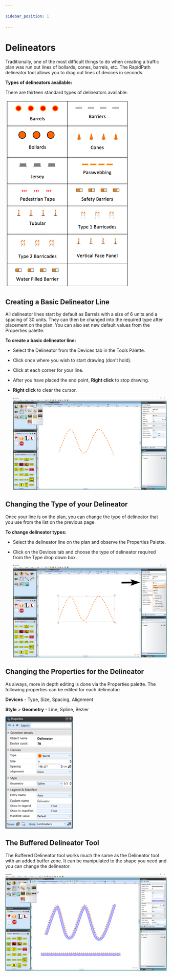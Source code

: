 ```yaml
---

sidebar_position: 1

---
```

# Delineators

Traditionally, one of the most difficult things to do when creating a traffic plan was run out lines of bollards, cones, barrels, etc. The RapidPath delineator tool allows you to drag out lines of devices in seconds.

**Types of delineators available:**

There are thirteen standard types of delineators available:

![Types_of_Delineators](./assets/Types_of_Delineators.png)

## Creating a Basic Delineator Line

All delineator lines start by default as Barrels with a size of 6 units and a spacing of 30 units. They can then be changed into the required type after placement on the plan. You can also set new default values from the Properties palette.

**To create a basic delineator line:**

- Select the Delineator from the Devices tab in the Tools Palette.
- Click once where you wish to start drawing (don't hold).
- Click at each corner for your line.
- After you have placed the end point, **Right click** to stop drawing.
- **Right click** to clear the cursor.

    ![Delineator_Line](./assets/Delineator_Line.png)

## Changing the Type of your Delineator

Once your line is on the plan, you can change the type of delineator that you use from the list on the previous page.

**To change delineator types:**

- Select the delineator line on the plan and observe the Properties Palette.
- Click on the Devices tab and choose the type of delineator required from the Type drop down box.

    ![Changing_Delineator_Type](./assets/Changing_Delineator_Type.png)

## Changing the Properties for the Delineator

As always, more in depth editing is done via the Properties palette. The following properties can be edited for each delineator:

**Devices** - Type, Size, Spacing, Alignment

**Style** > **Geometry** - Line, Spline, Bezier

![Delineator_Properties_Palette](./assets/Delineator_Properties_Palette.png)

## The Buffered Delineator Tool

The Buffered Delineator tool works much the same as the Delineator tool with an added buffer zone. It can be manipulated to the shape you need and you can change the delineator.

![The_Buffered_Delineator](./assets/The_Buffered_Delineator.png)
